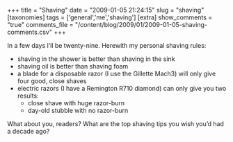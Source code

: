 +++
title = "Shaving"
date = "2009-01-05 21:24:15"
slug = "shaving"
[taxonomies]
tags = ['general','me','shaving']
[extra]
show_comments = "true"
comments_file = "/content/blog/2009/01/2009-01-05-shaving-comments.csv"
+++

In a few days I’ll be twenty-nine. Herewith my personal shaving rules:

- shaving in the shower is better than shaving in the sink
- shaving oil is better than shaving foam
- a blade for a disposable razor (I use the Gillette Mach3) will only give four good, close shaves
- electric razors (I have a Remington R710 diamond) can only give you two results: 
    - close shave with huge razor-burn
    - day-old stubble with no razor-burn

What about you, readers? What are the top shaving tips you wish you’d had a decade ago?
